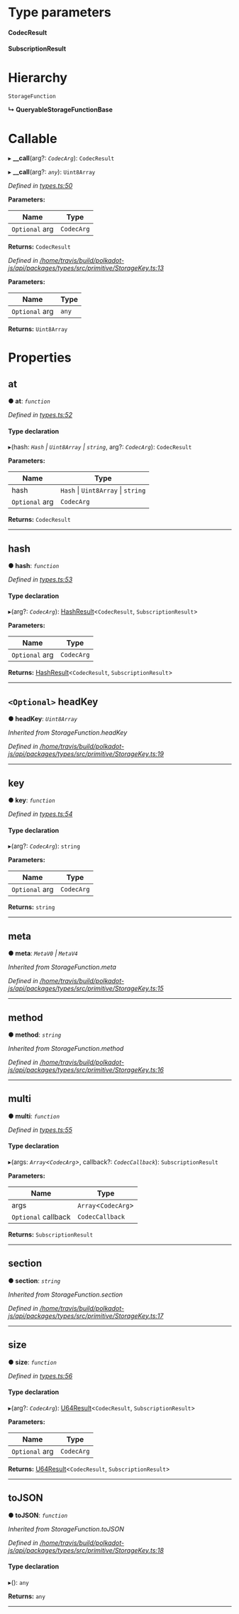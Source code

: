 

# Type parameters
#### CodecResult 
#### SubscriptionResult 
# Hierarchy

 `StorageFunction`

**↳ QueryableStorageFunctionBase**

# Callable
▸ **__call**(arg?: *`CodecArg`*): `CodecResult`

▸ **__call**(arg?: *`any`*): `Uint8Array`

*Defined in [types.ts:50](https://github.com/polkadot-js/api/blob/865e480/packages/api/src/types.ts#L50)*

**Parameters:**

| Name | Type |
| ------ | ------ |
| `Optional` arg | `CodecArg` |

**Returns:** `CodecResult`

*Defined in [/home/travis/build/polkadot-js/api/packages/types/src/primitive/StorageKey.ts:13](https://github.com/polkadot-js/api/blob/865e480/packages/types/src/primitive/StorageKey.ts#L13)*

**Parameters:**

| Name | Type |
| ------ | ------ |
| `Optional` arg | `any` |

**Returns:** `Uint8Array`

# Properties

<a id="at"></a>

##  at

**● at**: *`function`*

*Defined in [types.ts:52](https://github.com/polkadot-js/api/blob/865e480/packages/api/src/types.ts#L52)*

#### Type declaration
▸(hash: *`Hash` \| `Uint8Array` \| `string`*, arg?: *`CodecArg`*): `CodecResult`

**Parameters:**

| Name | Type |
| ------ | ------ |
| hash | `Hash` \| `Uint8Array` \| `string` |
| `Optional` arg | `CodecArg` |

**Returns:** `CodecResult`

___
<a id="hash"></a>

##  hash

**● hash**: *`function`*

*Defined in [types.ts:53](https://github.com/polkadot-js/api/blob/865e480/packages/api/src/types.ts#L53)*

#### Type declaration
▸(arg?: *`CodecArg`*): [HashResult](../modules/_types_.md#hashresult)<`CodecResult`, `SubscriptionResult`>

**Parameters:**

| Name | Type |
| ------ | ------ |
| `Optional` arg | `CodecArg` |

**Returns:** [HashResult](../modules/_types_.md#hashresult)<`CodecResult`, `SubscriptionResult`>

___
<a id="headkey"></a>

## `<Optional>` headKey

**● headKey**: *`Uint8Array`*

*Inherited from StorageFunction.headKey*

*Defined in [/home/travis/build/polkadot-js/api/packages/types/src/primitive/StorageKey.ts:19](https://github.com/polkadot-js/api/blob/865e480/packages/types/src/primitive/StorageKey.ts#L19)*

___
<a id="key"></a>

##  key

**● key**: *`function`*

*Defined in [types.ts:54](https://github.com/polkadot-js/api/blob/865e480/packages/api/src/types.ts#L54)*

#### Type declaration
▸(arg?: *`CodecArg`*): `string`

**Parameters:**

| Name | Type |
| ------ | ------ |
| `Optional` arg | `CodecArg` |

**Returns:** `string`

___
<a id="meta"></a>

##  meta

**● meta**: *`MetaV0` \| `MetaV4`*

*Inherited from StorageFunction.meta*

*Defined in [/home/travis/build/polkadot-js/api/packages/types/src/primitive/StorageKey.ts:15](https://github.com/polkadot-js/api/blob/865e480/packages/types/src/primitive/StorageKey.ts#L15)*

___
<a id="method"></a>

##  method

**● method**: *`string`*

*Inherited from StorageFunction.method*

*Defined in [/home/travis/build/polkadot-js/api/packages/types/src/primitive/StorageKey.ts:16](https://github.com/polkadot-js/api/blob/865e480/packages/types/src/primitive/StorageKey.ts#L16)*

___
<a id="multi"></a>

##  multi

**● multi**: *`function`*

*Defined in [types.ts:55](https://github.com/polkadot-js/api/blob/865e480/packages/api/src/types.ts#L55)*

#### Type declaration
▸(args: *`Array`<`CodecArg`>*, callback?: *`CodecCallback`*): `SubscriptionResult`

**Parameters:**

| Name | Type |
| ------ | ------ |
| args | `Array`<`CodecArg`> |
| `Optional` callback | `CodecCallback` |

**Returns:** `SubscriptionResult`

___
<a id="section"></a>

##  section

**● section**: *`string`*

*Inherited from StorageFunction.section*

*Defined in [/home/travis/build/polkadot-js/api/packages/types/src/primitive/StorageKey.ts:17](https://github.com/polkadot-js/api/blob/865e480/packages/types/src/primitive/StorageKey.ts#L17)*

___
<a id="size"></a>

##  size

**● size**: *`function`*

*Defined in [types.ts:56](https://github.com/polkadot-js/api/blob/865e480/packages/api/src/types.ts#L56)*

#### Type declaration
▸(arg?: *`CodecArg`*): [U64Result](../modules/_types_.md#u64result)<`CodecResult`, `SubscriptionResult`>

**Parameters:**

| Name | Type |
| ------ | ------ |
| `Optional` arg | `CodecArg` |

**Returns:** [U64Result](../modules/_types_.md#u64result)<`CodecResult`, `SubscriptionResult`>

___
<a id="tojson"></a>

##  toJSON

**● toJSON**: *`function`*

*Inherited from StorageFunction.toJSON*

*Defined in [/home/travis/build/polkadot-js/api/packages/types/src/primitive/StorageKey.ts:18](https://github.com/polkadot-js/api/blob/865e480/packages/types/src/primitive/StorageKey.ts#L18)*

#### Type declaration
▸(): `any`

**Returns:** `any`

___

